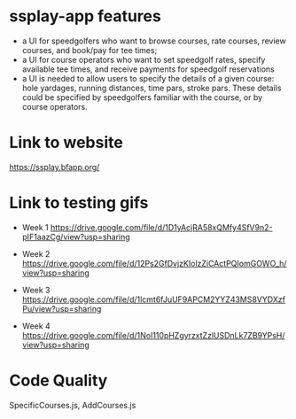 # ssplay-app features	
* a UI for speedgolfers who want to browse courses, rate courses, review courses, and book/pay for tee times;
* a UI for course operators who want to set speedgolf rates, specify available tee times, and receive payments for speedgolf reservations
* a UI is needed to allow users to specify the details of a given course: hole yardages, running distances, time pars, stroke pars. These details could be specified by speedgolfers familiar with the course, or by course operators.

# Link to website
https://ssplay.bfapp.org/

# Link to testing gifs
* Week 1
	https://drive.google.com/file/d/1D1yAcjRA58xQMfy4SfV9n2-pIF1aazCg/view?usp=sharing
	
* Week 2
	https://drive.google.com/file/d/12Ps2GfDvjzKIolzZiCActPQIomGOWO_h/view?usp=sharing

* Week 3
	https://drive.google.com/file/d/1lcmt6fJuUF9APCM2YYZ43MS8VYDXzfPu/view?usp=sharing

* Week 4
	https://drive.google.com/file/d/1NoI110pHZgyrzxtZzlUSDnLk7ZB9YPsH/view?usp=sharing

# Code Quality
SpecificCourses.js, AddCourses.js
